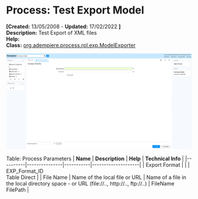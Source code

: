 # Process: Test Export Model 

**[Created:** 13/05/2008 - **Updated:** 17/02/2022 **]**  
**Description:** Test Export of XML files  
**Help:**   
**Class:** [org.adempiere.process.rpl.exp.ModelExporter](https://jenkins.idempiere.org/job/iDempiere12Daily/ws/org.idempiere.javadoc/API/org/adempiere/process/rpl/exp/ModelExporter.html)

![](/img/docs/manual/TestExportModel-Process_iDempiere_v12.0.0.png)

Table: Process Parameters
| **Name** | **Description** | **Help** | **Technical Info** |
|----------|---------------|-----------|--------------------|
| Export Format |  |  | EXP_Format_ID<br/>Table Direct | 
| File Name | Name of the local file or URL | Name of a file in the local directory space - or URL (file://.., http://.., ftp://..) | FileName<br/>FilePath | 


